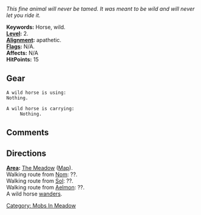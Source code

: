 *This fine animal will never be tamed. It was meant to be wild and will
never let you ride it.*

**Keywords:** Horse, wild.  
**[Level](Level.md "wikilink"):** 2.  
**[Alignment](Alignment.md "wikilink"):** apathetic.  
**[Flags](:Category:_Mob_Types.md "wikilink"):** N/A.  
**Affects:** N/A  
**HitPoints:** 15

## Gear

`A wild horse is using:`  
`Nothing.`

`A wild horse is carrying:`  
`     Nothing.`

## Comments

## Directions

**[Area](:Category:_Areas.md "wikilink"):** [The
Meadow](:Category:_Meadow.md "wikilink")
([Map](Meadow_Map.md "wikilink")).  
Walking route from [Nom](Nom.md "wikilink"): ??.  
Walking route from [Sol](Sol.md "wikilink"): ??.  
Walking route from [Aelmon](Aelmon.md "wikilink"): ??.  
A wild horse [wanders](Wandering_Mobs.md "wikilink").  

[Category: Mobs In Meadow](Category:_Mobs_In_Meadow "wikilink")
